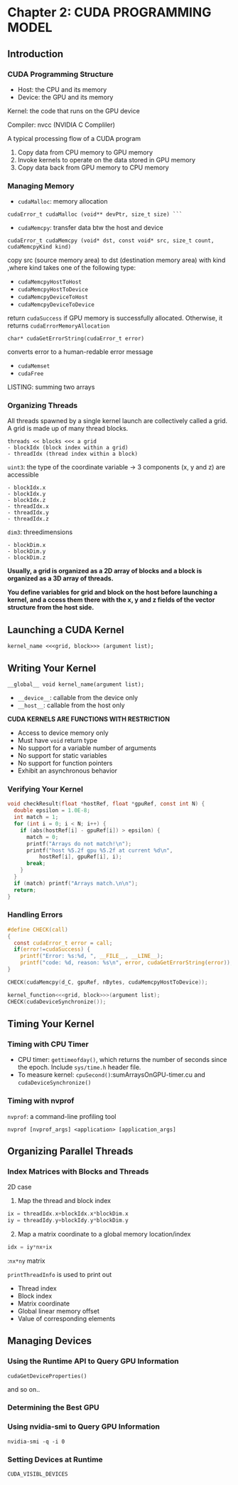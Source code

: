 # Chapter 2: CUDA PROGRAMMING MODEL

## Introduction 
### CUDA Programming Structure
- Host: the CPU and its memory
- Device: the GPU and its memory

Kernel: the code that runs on the GPU device

Compiler: nvcc (NVIDIA C Compliler)

A typical processing flow of a CUDA program
1. Copy data from CPU memory to GPU memory
2. Invoke kernels to operate on the data stored in GPU memory
3. Copy data back from GPU memory to CPU memory

### Managing Memory
- `cudaMalloc`: memory allocation
```
cudaError_t cudaMalloc (void** devPtr, size_t size) ```
```

- `cudaMemcpy`: transfer data btw the host and device
```
cudaError_t cudaMemcpy (void* dst, const void* src, size_t count, cudaMemcpyKind kind)
```
copy src (source memory area) to dst (destination memory area) with kind ,where kind takes one of the following type:
  - `cudaMemcpyHostToHost`
  - `cudaMemcpyHostToDevice`
  - `cudaMemcpyDeviceToHost`
  - `cudaMemcpyDeviceToDevice`

return `cudaSuccess` if GPU memory is successfully allocated. Otherwise, it returns `cudaErrorMemoryAllocation`
```
char* cudaGetErrorString(cudaError_t error)
```
converts error to a human-redable error message

- `cudaMemset`
- `cudaFree`

LISTING: summing two arrays

### Organizing Threads
All threads spawned by a single kernel launch are collectively called a grid. A grid is made up of many thread blocks.
~~~
threads << blocks <<< a grid
- blockIdx (block index within a grid)
- threadIdx (thread index within a block)
~~~
`uint3`: the type of the coordinate variable -> 3 components (x, y and z) are accessible
```
- blockIdx.x
- blockIdx.y
- blockIdx.z
- threadIdx.x
- threadIdx.y
- threadIdx.z
```

`dim3`: threedimensions
```
- blockDim.x
- blockDim.y
- blockDim.z
``` 

**Usually, a grid is organized as a 2D array of blocks and a block is organized as a 3D array of threads.**

**You define variables for grid and block on the host before launching a kernel, and a ccess them there with the x, y and z fields of the vector structure from the host side.**

## Launching a CUDA Kernel
```
kernel_name <<<grid, block>>> (argument list);
```

## Writing Your Kernel
```
__global__ void kernel_name(argument list);
```
- `__device__`: callable from the device only
- `__host__`: callable from the host only

**CUDA KERNELS ARE FUNCTIONS WITH RESTRICTION**
- Access to device memory only
- Must have `void` return type
- No support for a variable number of arguments
- No support for static variables
- No support for function pointers
- Exhibit an asynchronous behavior

### Verifying Your Kernel
```c
void checkResult(float *hostRef, float *gpuRef, const int N) { 
  double epsilon = 1.0E-8;
  int match = 1;
  for (int i = 0; i < N; i++) {
    if (abs(hostRef[i] - gpuRef[i]) > epsilon) { 
      match = 0;
      printf("Arrays do not match!\n");
      printf("host %5.2f gpu %5.2f at current %d\n",
          hostRef[i], gpuRef[i], i); 
      break;
    } 
  }
  if (match) printf("Arrays match.\n\n");
  return; 
}
```

### Handling Errors
```c
#define CHECK(call)                                                     \
{                                                                       \
  const cudaError_t error = call;                                       \
  if(error!=cudaSuccess) {                                              \
    printf("Error: %s:%d, ", __FILE__, __LINE__);                       \
    printf("code: %d, reason: %s\n", error, cudaGetErrorString(error)); \ }                                                                     \
}                                                                       \
```
```c
CHECK(cudaMemcpy(d_C, gpuRef, nBytes, cudaMemcpyHostToDevice));
```
```c
kernel_function<<<grid, block>>>(argument list); 
CHECK(cudaDeviceSynchronize());
```

## Timing Your Kernel
### Timing with CPU Timer
- CPU timer: `gettimeofday()`, which returns the number of seconds since the epoch. Include `sys/time.h` header file.
- To measure kernel: `cpuSecond()`:sumArraysOnGPU-timer.cu and `cudaDeviceSynchronize()`

### Timing with nvprof
`nvprof`: a command-line profiling tool
~~~
nvprof [nvprof_args] <application> [application_args]
~~~

## Organizing Parallel Threads
### Index Matrices with Blocks and Threads
2D case
1. Map the thread and block index
```c
ix = threadIdx.x+blockIdx.x*blockDim.x
iy = threadIdy.y+blockIdy.y*blockDim.y
```

2. Map a matrix coordinate to a global memory location/index
```c
idx = iy*nx+ix
```
:`nx*ny` matrix

`printThreadInfo` is used to print out
- Thread index
- Block index
- Matrix coordinate
- Global linear memory offset
- Value of corresponding elements

## Managing Devices
### Using the Runtime API to Query GPU Information
```
cudaGetDeviceProperties()
```
and so on..

### Determining the Best GPU
### Using nvidia-smi to Query GPU Information
```
nvidia-smi -q -i 0
```

### Setting Devices at Runtime
```
CUDA_VISIBL_DEVICES
```
